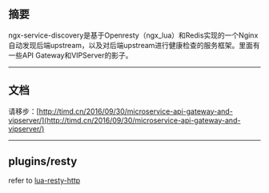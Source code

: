## 摘要
ngx-service-discovery是基于Openresty（ngx_lua）和Redis实现的一个Nginx自动发现后端upstream，以及对后端upstream进行健康检查的服务框架。里面有一些API Gateway和VIPServer的影子。

---

## 文档
请移步：[http://timd.cn/2016/09/30/microservice-api-gateway-and-vipserver/](http://timd.cn/2016/09/30/microservice-api-gateway-and-vipserver/)

---

## plugins/resty 
refer to [lua-resty-http](https://github.com/pintsized/lua-resty-http)
